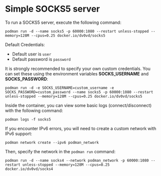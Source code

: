 # Simple SOCKS5 server
To run a SOCKS5 server, execute the following command:
```
podman run -d --name socks5 -p 60000:1080 --restart unless-stopped --memory=128M --cpus=0.25 docker.io/dv0vd/socks5
```

Default Credentials:
- Default user is `user`  
- Default password is `password`

It is strongly recommended to specify your own custom credentials. You can set these using the environment variables **SOCKS_USERNAME** and **SOCKS_PASSWORD**:
```
podman run -d -e SOCKS_USERNAME=custom_username -e SOCKS_PASSWORD=custom_password --name socks5 -p 60000:1080 --restart unless-stopped --memory=128M --cpus=0.25 docker.io/dv0vd/socks5
```

Inside the container, you can view some basic logs (connect/disconnect) with the following command:
```
podman logs -f socks5
```

If you encounter IPv6 errors, you will need to create a custom network with IPv6 support:
```
podman network create --ipv6 podman_network
```
Then, specify the network in the `podman run` command:
```
podman run -d --name socks4 --network podman_network -p 60000:1080 --restart unless-stopped --memory=128M --cpus=0.25 docker.io/dv0vd/socks4
```